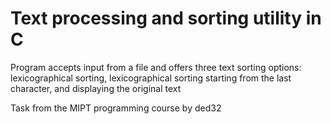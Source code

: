 # Text processing and sorting utility in C
Program accepts input from a file and offers three text sorting options: lexicographical sorting, lexicographical sorting starting from the last character, and displaying the original text

Task from the MIPT programming course by ded32
